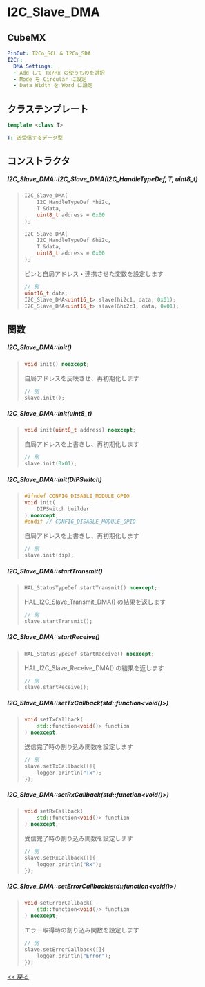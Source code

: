 # I2C_Slave_DMA

## CubeMX
```yaml
PinOut: I2Cn_SCL & I2Cn_SDA
I2Cn:
  DMA Settings:
  - Add して Tx/Rx の使うものを選択
  - Mode を Circular に設定
  - Data Width を Word に設定
```

## クラステンプレート
```c++
template <class T>
```
```yaml
T: 送受信するデータ型
```

## コンストラクタ
##### I2C_Slave_DMA::I2C_Slave_DMA(I2C_HandleTypeDef, T, uint8_t)
> ```c++
> I2C_Slave_DMA(
>     I2C_HandleTypeDef *hi2c,
>     T &data,
>     uint8_t address = 0x00
> );
> 
> I2C_Slave_DMA(
>     I2C_HandleTypeDef &hi2c,
>     T &data,
>     uint8_t address = 0x00
> );
> ```
> ピンと自局アドレス・連携させた変数を設定します  
> ```c++
> // 例
> uint16_t data;
> I2C_Slave_DMA<uint16_t> slave(hi2c1, data, 0x01);
> I2C_Slave_DMA<uint16_t> slave(&hi2c1, data, 0x01);
> ```

## 関数
##### I2C_Slave_DMA::init()
> ```c++
> void init() noexcept;
> ```
> 自局アドレスを反映させ、再初期化します  
> ```c++
> // 例
> slave.init();
> ```

##### I2C_Slave_DMA::init(uint8_t)
> ```c++
> void init(uint8_t address) noexcept;
> ```
> 自局アドレスを上書きし、再初期化します  
> ```c++
> // 例
> slave.init(0x01);
> ```

##### I2C_Slave_DMA::init(DIPSwitch)
> ```c++
> #ifndef CONFIG_DISABLE_MODULE_GPIO
> void init(
>     DIPSwitch builder
> ) noexcept;
> #endif // CONFIG_DISABLE_MODULE_GPIO
> ```
> 自局アドレスを上書きし、再初期化します  
> ```c++
> // 例
> slave.init(dip);
> ```

##### I2C_Slave_DMA::startTransmit()
> ```c++
> HAL_StatusTypeDef startTransmit() noexcept;
> ```
> HAL_I2C_Slave_Transmit_DMA() の結果を返します  
> ```c++
> // 例
> slave.startTransmit();
> ```

##### I2C_Slave_DMA::startReceive()
> ```c++
> HAL_StatusTypeDef startReceive() noexcept;
> ```
> HAL_I2C_Slave_Receive_DMA() の結果を返します  
> ```c++
> // 例
> slave.startReceive();
> ```

##### I2C_Slave_DMA::setTxCallback(std::function<void()>)
> ```c++
> void setTxCallback(
>     std::function<void()> function
> ) noexcept;
> ```
> 送信完了時の割り込み関数を設定します  
> ```c++
> // 例
> slave.setTxCallback([]{
>     logger.println("Tx");
> });
> ```

##### I2C_Slave_DMA::setRxCallback(std::function<void()>)
> ```c++
> void setRxCallback(
>     std::function<void()> function
> ) noexcept;
> ```
> 受信完了時の割り込み関数を設定します
> ```c++
> // 例
> slave.setRxCallback([]{
>     logger.println("Rx");
> });
> ```

##### I2C_Slave_DMA::setErrorCallback(std::function<void()>)
> ```c++
> void setErrorCallback(
>     std::function<void()> function
> ) noexcept;
> ```
> エラー取得時の割り込み関数を設定します
> ```c++
> // 例
> slave.setErrorCallback([]{
>     logger.println("Error");
> });
> ```

[<< 戻る](../INDEX.md)